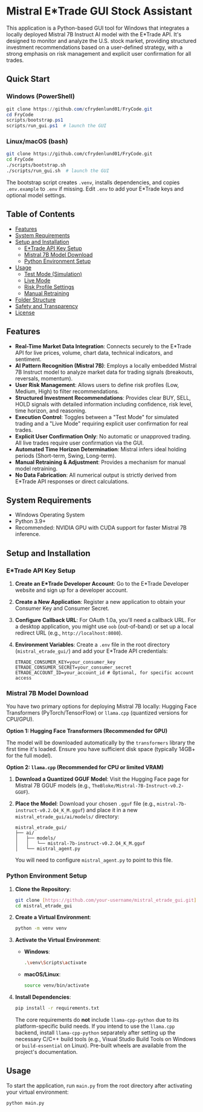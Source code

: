 # Mistral E*Trade GUI Stock Assistant

This application is a Python-based GUI tool for Windows that integrates a locally deployed Mistral 7B Instruct AI model with the E*Trade API. It's designed to monitor and analyze the U.S. stock market, providing structured investment recommendations based on a user-defined strategy, with a strong emphasis on risk management and explicit user confirmation for all trades.

## Quick Start

### Windows (PowerShell)

```powershell
git clone https://github.com/cfrydenlund01/FryCode.git
cd FryCode
scripts/bootstrap.ps1
scripts/run_gui.ps1  # launch the GUI
```

### Linux/macOS (bash)

```bash
git clone https://github.com/cfrydenlund01/FryCode.git
cd FryCode
./scripts/bootstrap.sh
./scripts/run_gui.sh  # launch the GUI
```

The bootstrap script creates `.venv`, installs dependencies, and copies `.env.example` to `.env` if missing. Edit `.env` to add your E*Trade keys and optional model settings.

## Table of Contents

- [Features](#features)
- [System Requirements](#system-requirements)
- [Setup and Installation](#setup-and-installation)
    - [E*Trade API Key Setup](#etrade-api-key-setup)
    - [Mistral 7B Model Download](#mistral-7b-model-download)
    - [Python Environment Setup](#python-environment-setup)
- [Usage](#usage)
    - [Test Mode (Simulation)](#test-mode-simulation)
    - [Live Mode](#live-mode)
    - [Risk Profile Settings](#risk-profile-settings)
    - [Manual Retraining](#manual-retraining)
- [Folder Structure](#folder-structure)
- [Safety and Transparency](#safety-and-transparency)
- [License](#license)

## Features

- **Real-Time Market Data Integration**: Connects securely to the E*Trade API for live prices, volume, chart data, technical indicators, and sentiment.
- **AI Pattern Recognition (Mistral 7B)**: Employs a locally embedded Mistral 7B Instruct model to analyze market data for trading signals (breakouts, reversals, momentum).
- **User Risk Management**: Allows users to define risk profiles (Low, Medium, High) to filter recommendations.
- **Structured Investment Recommendations**: Provides clear BUY, SELL, HOLD signals with detailed information including confidence, risk level, time horizon, and reasoning.
- **Execution Control**: Toggles between a "Test Mode" for simulated trading and a "Live Mode" requiring explicit user confirmation for real trades.
- **Explicit User Confirmation Only**: No automatic or unapproved trading. All live trades require user confirmation via the GUI.
- **Automated Time Horizon Determination**: Mistral infers ideal holding periods (Short-term, Swing, Long-term).
- **Manual Retraining & Adjustment**: Provides a mechanism for manual model retraining.
- **No Data Fabrication**: All numerical output is strictly derived from E*Trade API responses or direct calculations.

## System Requirements

- Windows Operating System
- Python 3.9+
- Recommended: NVIDIA GPU with CUDA support for faster Mistral 7B inference.

## Setup and Installation

### E*Trade API Key Setup

1.  **Create an E*Trade Developer Account**: Go to the E*Trade Developer website and sign up for a developer account.
2.  **Create a New Application**: Register a new application to obtain your Consumer Key and Consumer Secret.
3.  **Configure Callback URL**: For OAuth 1.0a, you'll need a callback URL. For a desktop application, you might use `oob` (out-of-band) or set up a local redirect URL (e.g., `http://localhost:8080`).
4.  **Environment Variables**: Create a `.env` file in the root directory (`mistral_etrade_gui/`) and add your E*Trade API credentials:

    ```
    ETRADE_CONSUMER_KEY=your_consumer_key
    ETRADE_CONSUMER_SECRET=your_consumer_secret
    ETRADE_ACCOUNT_ID=your_account_id # Optional, for specific account access
    ```

### Mistral 7B Model Download

You have two primary options for deploying Mistral 7B locally: Hugging Face Transformers (PyTorch/TensorFlow) or `llama.cpp` (quantized versions for CPU/GPU).

**Option 1: Hugging Face Transformers (Recommended for GPU)**

The model will be downloaded automatically by the `transformers` library the first time it's loaded. Ensure you have sufficient disk space (typically 14GB+ for the full model).

**Option 2: `llama.cpp` (Recommended for CPU or limited VRAM)**

1.  **Download a Quantized GGUF Model**: Visit the Hugging Face page for Mistral 7B GGUF models (e.g., `TheBloke/Mistral-7B-Instruct-v0.2-GGUF`).
2.  **Place the Model**: Download your chosen `.gguf` file (e.g., `mistral-7b-instruct-v0.2.Q4_K_M.gguf`) and place it in a new `mistral_etrade_gui/ai/models/` directory:

    ```
    mistral_etrade_gui/
    ├── ai/
    │   ├── models/
    │   │   └── mistral-7b-instruct-v0.2.Q4_K_M.gguf
    │   └── mistral_agent.py
    ```

    You will need to configure `mistral_agent.py` to point to this file.

### Python Environment Setup

1.  **Clone the Repository**:
    ```bash
    git clone [https://github.com/your-username/mistral_etrade_gui.git](https://github.com/your-username/mistral_etrade_gui.git)
    cd mistral_etrade_gui
    ```

2.  **Create a Virtual Environment**:
    ```bash
    python -m venv venv
    ```

3.  **Activate the Virtual Environment**:
    -   **Windows**:
        ```bash
        .\venv\Scripts\activate
        ```
    -   **macOS/Linux**:
        ```bash
        source venv/bin/activate
        ```

4.  **Install Dependencies**:
    ```bash
    pip install -r requirements.txt
    ```
    The core requirements do **not** include `llama-cpp-python` due to its platform-specific build needs. If you intend to use the `llama.cpp` backend, install `llama-cpp-python` separately after setting up the necessary C/C++ build tools (e.g., Visual Studio Build Tools on Windows or `build-essential` on Linux). Pre-built wheels are available from the project's documentation.

## Usage

To start the application, run `main.py` from the root directory after activating your virtual environment:

```bash
python main.py
```

